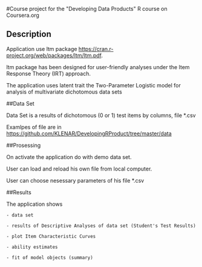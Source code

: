 
#Course project for the "Developing Data Products" R course on Coursera.org

## Description

Application use ltm package https://cran.r-project.org/web/packages/ltm/ltm.pdf. 

ltm package has been designed for user-friendly  analyses  under the Item Response Theory (IRT) approach.

The application uses  latent trait the Two-Parameter Logistic model for analysis of multivariate dichotomous  data sets 



##Data Set


Data Set is a results of dichotomous (0 or 1) test items by columns, file *.csv 

Examlpes of file are in https://github.com/KLENAR/DevelopingRProduct/tree/master/data


##Prosessing


On activate the application do with demo data set.

User  can load and reload his own file from local computer.

User can choose nesessary parameters of his file *.csv 


##Results

The application shows

    - data set
    
    - results of Descriptive Analyses of data set (Student's Test Results)
    
    - plot Item Characteristic Curves
    
    - ability estimates
    
    - fit of model objects (summary)

